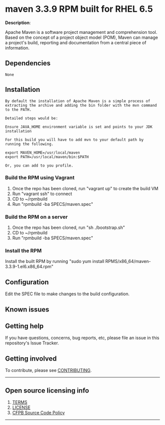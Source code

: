 # maven 3.3.9 RPM built for RHEL 6.5

**Description**:  

   Apache Maven is a software project management and comprehension tool. 
   Based on the concept of a project object model (POM), Maven can manage a project's build, reporting and documentation from a central piece of information. 

## Dependencies

    None 

## Installation

    By default the installation of Apache Maven is a simple process of extracting the archive and adding the bin folder with the mvn command to the PATH.

    Detailed steps would be:

    Ensure JAVA_HOME environment variable is set and points to your JDK installation

    For this build you will have to add mvn to your default path by running the following.

    export MAVEN_HOME=/usr/local/maven
    export PATH=/usr/local/maven/bin:$PATH

    Or, you can add to you profile.

### Build the RPM using Vagrant

1. Once the repo has been cloned, run "vagrant up" to create the build VM
2. Run "vagrant ssh" to connect
3. CD to ~/rpmbuild
4. Run "rpmbuild -ba SPECS/maven.spec"

### Build the RPM on a server
1. Once the repo has been cloned, run "sh ./bootstrap.sh"
2. CD to ~/rpmbuild
3. Run "rpmbuild -ba SPECS/maven.spec"

### Install the RPM

Install the built RPM by running "sudo yum install RPMS/x86_64/maven-3.3.9-1.el6.x86_64.rpm"

## Configuration

Edit the SPEC file to make changes to the build configuration.


## Known issues

## Getting help

If you have questions, concerns, bug reports, etc, please file an issue in this repository's Issue Tracker.

## Getting involved

To contribute, please see [CONTRIBUTING](CONTRIBUTING.md).

----

## Open source licensing info
1. [TERMS](TERMS.md)
2. [LICENSE](LICENSE)
3. [CFPB Source Code Policy](https://github.com/cfpb/source-code-policy/)

----
